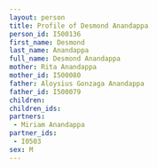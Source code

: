 ```yaml
---
layout: person
title: Profile of Desmond Anandappa
person_id: I500136
first_name: Desmond
last_name: Anandappa
full_name: Desmond Anandappa
mother: Rita Anandappa
mother_id: I500080
father: Aloysius Gonzaga Anandappa
father_id: I500079
children:
children_ids:
partners:
 - Miriam Anandappa
partner_ids:
 - I0503
sex: M
---
```



